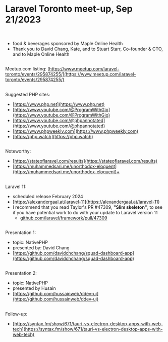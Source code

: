 # Laravel Toronto meet-up, Sep 21/2023
<br>
  
- food & beverages sponsored by Maple Online Health
- Thank you to David Chang, Kate, and to Stuart Starr, Co-founder & CTO, and to Maple Online Health

##
Meetup.com listing: [https://www.meetup.com/laravel-toronto/events/295874255/](https://www.meetup.com/laravel-toronto/events/295874255/)


##
Suggested PHP sites:
- [https://www.php.net](https://www.php.net)
- [https://www.youtube.com/@ProgramWithGio](https://www.youtube.com/@ProgramWithGio)
- [https://www.youtube.com/@phpannotated](https://www.youtube.com/@phpannotated)
- [https://www.phpweekly.com](https://www.phpweekly.com)
- [https://php.watch](https://php.watch)

##
Noteworthy:
- [https://stateoflaravel.com/results](https://stateoflaravel.com/results)
- [https://muhammedsari.me/unorthodox-eloquent](https://muhammedsari.me/unorthodox-eloquent)+
  
##
Laravel 11:
- scheduled release February 2024
- [https://alexandergaal.at/laravel-11](https://alexandergaal.at/laravel-11)
- I recommend that you read Taylor's PR #47309, **"Slim skeleton"**,  to see if you have potential work to do with your update to Laravel version 11
  - [github.com/laravel/framework/pull/47309](https://github.com/laravel/framework/pull/47309)

##
Presentation 1: 
- topic: NativePHP
- presented by: David Chang
- [https://github.com/davidchchang/squad-dashboard-app](https://github.com/davidchchang/squad-dashboard-app)

##
Presentation 2:
- topic: NativePHP
- presented by Husain 
- [https://github.com/hussainweb/ddev-ui](https://github.com/hussainweb/ddev-ui)

##
Follow-up:
- [https://syntax.fm/show/671/tauri-vs-electron-desktop-apps-with-web-tech](https://syntax.fm/show/671/tauri-vs-electron-desktop-apps-with-web-tech)

# 



